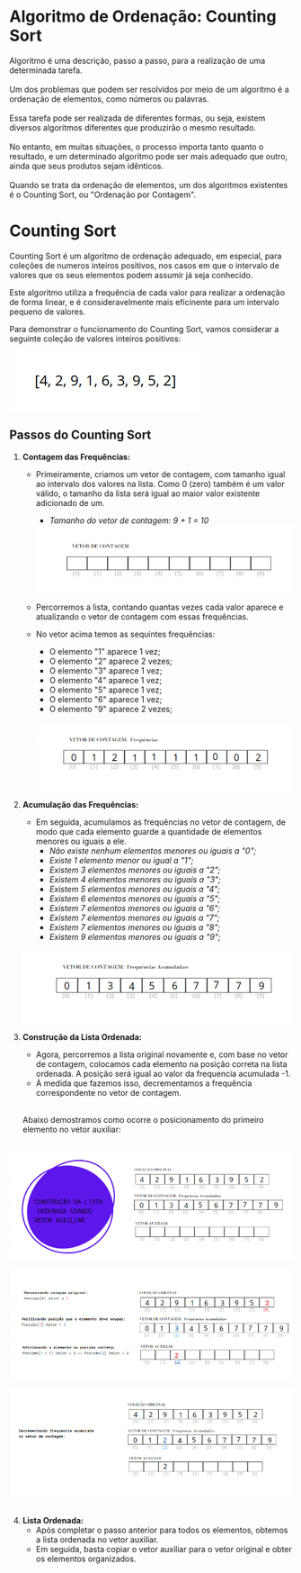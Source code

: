 # Algoritmo de Ordenação: Counting Sort

Algoritmo é uma descrição, passo a passo, para a realização de uma determinada tarefa.
<br>
<br>
Um dos problemas que podem ser resolvidos por meio de um algoritmo é a ordenação de elementos, como números ou palavras.
<br>
<br>
Essa tarefa pode ser realizada de diferentes formas, ou seja, existem diversos algoritmos diferentes que produzirão o mesmo resultado.
<br>
<br>
No entanto, em muitas situações, o processo importa tanto quanto o resultado, e um determinado algoritmo pode ser mais adequado que outro, ainda que seus produtos sejam idênticos.
<br>
<br>
Quando se trata da ordenação de elementos, um dos algoritmos existentes é o Counting Sort, ou "Ordenação por Contagem".

# Counting Sort

Counting Sort é um algoritmo de ordenação adequado, em especial, para coleções de numeros inteiros positivos, nos casos em que o intervalo de valores que os seus elementos podem assumir já seja conhecido.

Este algoritmo utiliza a frequência de cada valor para realizar a ordenação de forma linear, e é consideravelmente mais eficinente para um intervalo pequeno de valores.

Para demonstrar o funcionamento do Counting Sort, vamos considerar a seguinte coleção de valores inteiros positivos:

![img.png](img.png)


## Passos do Counting Sort

1. **Contagem das Frequências:**
    - Primeiramente, criamos um vetor de contagem, com tamanho igual ao intervalo dos valores na lista. Como 0 (zero) também é um valor válido, o tamanho da lista será igual ao maior valor existente adicionado de um. 
      -  _Tamanho do vetor de contagem: 9 + 1 = 10_
      <div style="text-align: center;">
      <img src="img_4.png" alt="Sua Imagem">
      </div>

    - Percorremos a lista, contando quantas vezes cada valor aparece e atualizando o vetor de contagem com essas frequências.
    - No vetor acima temos as sequintes frequências:
      - O elemento "1" aparece 1 vez;
      - O elemento "2" aparece 2 vezes;
      - O elemento "3" aparece 1 vez;
      - O elemento "4" aparece 1 vez;
      - O elemento "5" aparece 1 vez;
      - O elemento "6" aparece 1 vez;
      - O elemento "9" aparece 2 vezes;
      <br>
        <div style="text-align: center;">
        <img src="img_3.png" alt="Sua Imagem">
        </div>


2. **Acumulação das Frequências:**
    - Em seguida, acumulamos as frequências no vetor de contagem, de modo que cada elemento guarde a quantidade de elementos menores ou iguais a ele.
      - _Não existe nenhum elementos menores ou iguais a "0";_
      - _Existe 1 elemento menor ou igual a "1";_
      - _Existem 3 elementos menores ou iguais a "2";_
      - _Existem 4 elementos menores ou iguais a "3";_
      - _Existem 5 elementos menores ou iguais a "4";_
      - _Existem 6 elementos menores ou iguais a "5";_
      - _Existem 7 elementos menores ou iguais a "6";_
      - _Existem 7 elementos menores ou iguais a "7";_
      - _Existem 7 elementos menores ou iguais a "8";_
      - _Existem 9 elementos menores ou iguais a "9";_
     <br>
       <div style="text-align: center;">
       <img src="img_5.png" alt="Sua Imagem">
       </div>

   
   
3. **Construção da Lista Ordenada:**
    - Agora, percorremos a lista original novamente e, com base no vetor de contagem, colocamos cada elemento na posição correta na lista ordenada. A posição será igual ao valor da frequencia acumulada -1.
   - À medida que fazemos isso, decrementamos a frequência correspondente no vetor de contagem.
     
    <br>Abaixo demostramos como ocorre o posicionamento do primeiro elemento no vetor auxiliar:
      
<br>
       <div style="text-align: center;">
       <img src="img_1.png" alt="Sua Imagem">
       </div><br>
       <div style="text-align: center;">
       <img src="img_7.png" alt="Sua Imagem">
       </div><br>
       <div style="text-align: center;">
       <img src="img_8.png" alt="Sua Imagem">
       </div>
   
   
   <br>
   

4. **Lista Ordenada:**
    - Após completar o passo anterior para todos os elementos, obtemos a lista ordenada no vetor auxiliar.
    - Em seguida, basta copiar o vetor auxiliar para o vetor original e obter os elementos organizados.
